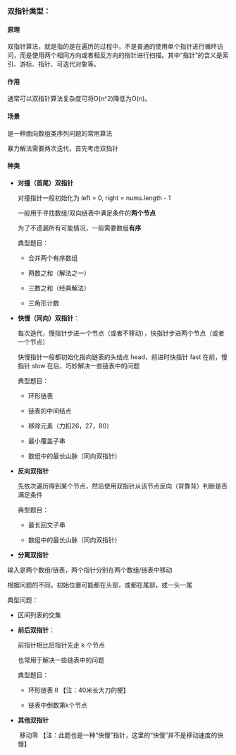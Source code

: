 ### 双指针类型：

#### 原理

双指针算法，就是指的是在遍历的过程中，不是普通的使用单个指针进行循环访问，而是使用两个相同方向或者相反方向的指针进行扫描。其中“指针”的含义是索引、游标、指针、可迭代对象等。

#### 作用

通常可以双指针算法复杂度可将O(n^2)降低为O(n)。

#### 场景

是一种面向数组类序列问题的常用算法

暴力解法需要两次迭代，首先考虑双指针

#### 种类

* **对撞（首尾）双指针**

  对撞指针一般初始化为 left = 0, right = nums.length - 1 

  一般用于寻找数组/双向链表中满足条件的**两个节点**

  为了不遗漏所有可能情况，一般需要数组**有序**

  典型题目：

  * 合并两个有序数组

  * 两数之和（解法之一）

  * 三数之和（经典解法）

  *  三角形计数

* **快慢（同向）双指针**：

  每次迭代，慢指针步进一个节点（或者不移动），快指针步进两个节点（或者一个节点）

  快慢指针一般都初始化指向链表的头结点 head，前进时快指针 fast 在前，慢指针 slow 在后，巧妙解决一些链表中的问题

  典型题目：

  * 环形链表

  * 链表的中间结点

  * 移除元素（力扣26，27，80）

  * 最小覆盖子串
  * 数组中的最长山脉（同向双指针）

* **反向双指针**

  先依次遍历得到某个节点，然后使用双指针从该节点反向（背靠背）判断是否满足条件

  典型题目：

  * 最长回文子串

  * 数组中的最长山脉（同向双指针）
  
* **分离双指针**
  
输入是两个数组/链表，两个指针分别在两个数组/链表中移动
  
  根据问题的不同，初始位置可能都在头部，或都在尾部，或一头一尾
  
  典型问题：
  
  * 区间列表的交集
  
* **前后双指针**：

  前指针相比后指针先走 k 个节点

  也常用于解决一些链表中的问题

  典型题目：

  * 环形链表 II    【注：40米长大刀的梗】

  * 链表中倒数第k个节点

* **其他双指针**

  ​	移动零   【注：此题也是一种“快慢”指针，这里的“快慢”并不是移动速度的快慢】